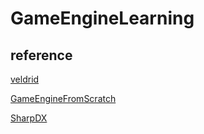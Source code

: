 # GameEngineLearning

## reference

[veldrid](https://github.com/mellinoe/veldrid)

[GameEngineFromScratch](https://github.com/netwarm007/GameEngineFromScratch)

[SharpDX](https://github.com/sharpdx/SharpDX)